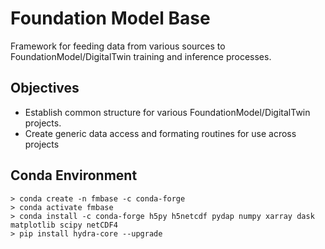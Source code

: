 
# Foundation Model Base

Framework for feeding data from various sources to FoundationModel/DigitalTwin training and inference processes.

## Objectives

- Establish common structure for various FoundationModel/DigitalTwin projects.
- Create generic data access and formating routines for use across projects

## Conda Environment

    > conda create -n fmbase -c conda-forge 
    > conda activate fmbase
    > conda install -c conda-forge h5py h5netcdf pydap numpy xarray dask matplotlib scipy netCDF4
    > pip install hydra-core --upgrade


